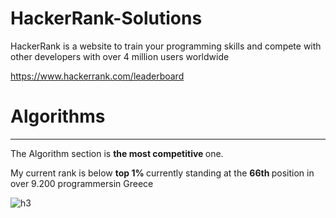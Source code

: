 # HackerRank-Solutions

HackerRank is a website to train your programming skills and compete with other developers with over 4 million users worldwide 

https://www.hackerrank.com/leaderboard

#  Algorithms

-----------

The Algorithm section is <strong> the most competitive </strong> one.

My current rank is below <strong> top 1% </strong> currently standing at the <strong> 66th </strong> position in over 9.200 programmersin Greece

![h3](https://user-images.githubusercontent.com/65974766/150718334-5385b0ac-4108-4a7b-a8f5-306d6d1c8016.png)


